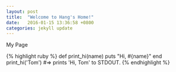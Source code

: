 ```yaml
---
layout: post
title:  "Welcome to Hang's Home!"
date:   2016-01-15 13:36:58 +0800
categories: jekyll update
---
```

My Page


{% highlight ruby %}
def print_hi(name)
  puts "Hi, #{name}"
end
print_hi('Tom')
#=> prints 'Hi, Tom' to STDOUT.
{% endhighlight %}


